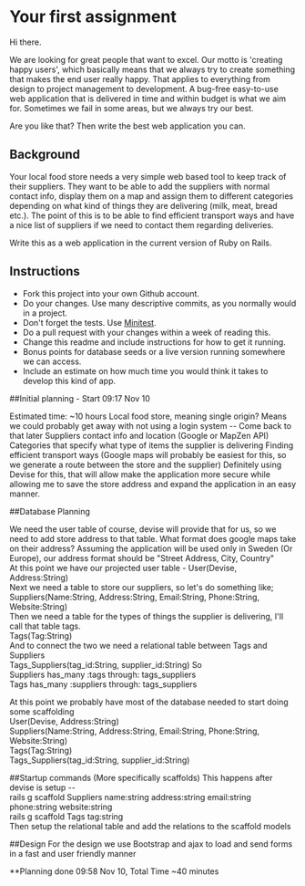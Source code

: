 # Your first assignment

Hi there. 

We are looking for great people that want to excel. Our motto is 'creating happy users', which basically means that we always try to create something that makes the end user really happy. That applies to everything from design to project management to development. A bug-free easy-to-use web application that is delivered in time and within budget is what we aim for. Sometimes we fail in some areas, but we always try our best.

Are you like that? Then write the best web application you can. 

## Background

Your local food store needs a very simple web based tool to keep track of their suppliers. 
They want to be able to add the suppliers with normal contact info, display them on a map and assign them to different categories depending on what kind of things they are delivering (milk, meat, bread etc.). The point of this is to be able to find efficient transport ways and have a nice list of suppliers if we need to contact them regarding deliveries.

Write this as a web application in the current version of Ruby on Rails. 

## Instructions

 * Fork this project into your own Github account. 
 * Do your changes. Use many descriptive commits, as you normally would in a project.
 * Don't forget the tests. Use [Minitest](https://github.com/seattlerb/minitest).
 * Do a pull request with your changes within a week of reading this.
 * Change this readme and include instructions for how to get it running.
 * Bonus points for database seeds or a live version running somewhere we can access.
 * Include an estimate on how much time you would think it takes to develop this kind of app.
 
##Initial planning - Start 09:17 Nov 10

Estimated time: ~10 hours
Local food store, meaning single origin? Means we could probably get away with not using a login system -- Come back to that later
Suppliers contact info and location (Google or MapZen API)
Categories that specify what type of items the supplier is delivering
Finding efficient transport ways (Google maps will probably be easiest for this, so we generate a route between the store and the supplier)
Definitely using Devise for this, that will allow make the application more secure while allowing me to save the store address and expand the application in an easy manner.

##Database Planning

We need the user table of course, devise will provide that for us, so we need to add store address to that table. What format does google maps take on their address? Assuming the application will be used only in Sweden (Or Europe), our address format should be "Street Address, City, Country"  
At this point we have our projected user table - User(Devise, Address:String)  
Next we need a table to store our suppliers, so let's do something like;  
Suppliers(Name:String, Address:String, Email:String, Phone:String, Website:String)  
Then we need a table for the types of things the supplier is delivering, I'll call that table tags.  
Tags(Tag:String)  
And to connect the two we need a relational table between Tags and Suppliers  
Tags_Suppliers(tag_id:String, supplier_id:String)
So  
Suppliers has_many :tags through: tags_suppliers  
Tags has_many :suppliers through: tags_suppliers  

At this point we probably have most of the database needed to start doing some scaffolding  
User(Devise, Address:String)  
Suppliers(Name:String, Address:String, Email:String, Phone:String, Website:String)  
Tags(Tag:String)  
Tags_Suppliers(tag_id:String, supplier_id:String)  

##Startup commands (More specifically scaffolds)
This happens after devise is setup --  
rails g scaffold Suppliers name:string address:string email:string phone:string website:string  
rails g scaffold Tags tag:string  
Then setup the relational table and add the relations to the scaffold models 

##Design
For the design we use Bootstrap and ajax to load and send forms in a fast and user friendly manner

**Planning done 09:58 Nov 10, Total Time ~40 minutes
